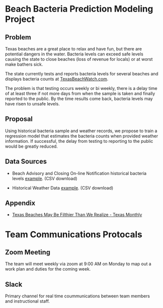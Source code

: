 # Beach Bacteria Prediction Modeling Project

## Problem

Texas beaches are a great place to relax and have fun, but there are potential dangers in the water. Bacteria levels can exceed safe levels causing the state to close beaches (loss of revenue for locals) or at worst make bathers sick. 

The state currently tests and reports bacteria levels for several beaches and displays bacteria counts at [TexasBeachWatch.com](https://cgis.glo.texas.gov/Beachwatch/#).

The problem is that testing occurs weekly or bi weekly, there is a delay time of at least three if not more days from when the sample is taken and finally reported to the public. By the time results come back, bacteria levels may have risen to unsafe levels.

## Proposal

Using historical bacteria sample and weather records, we propose to train a regression model that estimates the bacteria counts when provided weather information. If successful, the delay from testing to reporting to the public would be greatly reduced.

## Data Sources

- Beach Advisory and Closing On-line Notification historical bacteria levels [example](https://beacon.epa.gov/ords/beacon2/f?p=121:38:16858900653526::::). (CSV download)

- Historical Weather Data [example](https://www.ncei.noaa.gov/access/past-weather/Galveston%2C%20Texas). (CSV download)

## Appendix

- [Texas Beaches May Be Filthier Than We Realize - Texas Monthly](https://www.texasmonthly.com/news-politics/texas-beaches-filthy-feces-testing/)

# Team Communications Protocals

## Zoom Meeting
The team will meet weekly via zoom at 9:00 AM on Monday to map out a work plan and duties for the coming week.

## Slack
Primary channel for real time coummunications between team members and instructional staff.